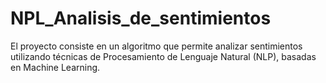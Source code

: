 # NPL_Analisis_de_sentimientos
El proyecto consiste en un algoritmo que permite analizar sentimientos utilizando técnicas de Procesamiento de Lenguaje Natural (NLP), basadas en Machine Learning.
